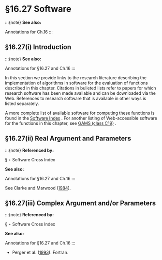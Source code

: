 # §16.27 Software

:::{note}
**See also:**

Annotations for Ch.16
:::


## §16.27(i) Introduction

:::{note}
**See also:**

Annotations for §16.27 and Ch.16
:::

In this section we provide links to the research literature describing the implementation of algorithms in software for the evaluation of functions described in this chapter. Citations in bulleted lists refer to papers for which research software has been made available and can be downloaded via the Web. References to research software that is available in other ways is listed separately.

A more complete list of available software for computing these functions is found in the [Software Index](./software/index.md) . For another listing of Web-accessible software for the functions in this chapter, see [GAMS (class C19)](https://gams.nist.gov/serve.cgi/Class/C19/) .


## §16.27(ii) Real Argument and Parameters

:::{note}
**Referenced by:**

§ ‣ Software Cross Index

**See also:**

Annotations for §16.27 and Ch.16
:::

See Clarke and Marwood ([1984](./bib/C.html#bib512 "A compact mathematical function package")).


## §16.27(iii) Complex Argument and/or Parameters

:::{note}
**Referenced by:**

§ ‣ Software Cross Index

**See also:**

Annotations for §16.27 and Ch.16
:::

* Perger et al. ([1993](./bib/P.html#bib1865 "A numerical evaluator for the generalized hypergeometric series")). Fortran.
